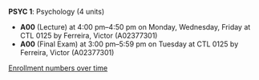 **PSYC 1**: Psychology (4 units)

- **A00** (Lecture) at 4:00 pm–4:50 pm on Monday, Wednesday, Friday at CTL 0125 by Ferreira, Victor (A02377301)
- **A00** (Final Exam) at 3:00 pm–5:59 pm on Tuesday at CTL 0125 by Ferreira, Victor (A02377301)

[Enrollment numbers over time](./PSYC1.tsv)

